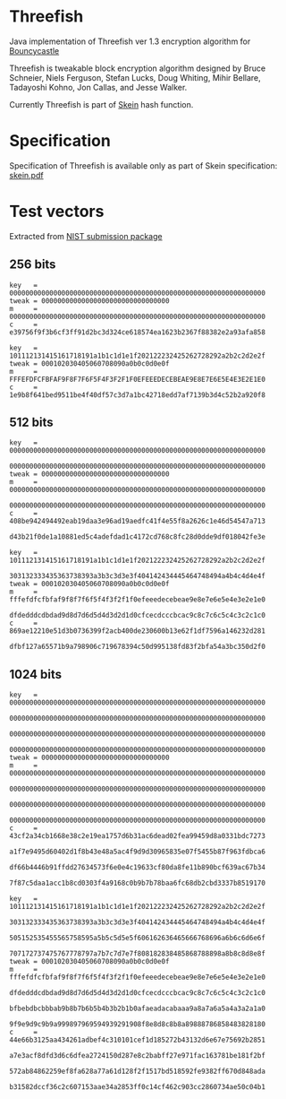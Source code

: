 Threefish
=========

Java implementation of Threefish ver 1.3 encryption algorithm for [Bouncycastle](http://www.bouncycastle.org/java.html)

Threefish is tweakable block encryption algorithm designed by Bruce Schneier, Niels Ferguson, Stefan Lucks, Doug Whiting, Mihir Bellare, Tadayoshi Kohno, Jon Callas, and Jesse Walker.

Currently Threefish is part of [Skein](http://www.schneier.com/skein.html) hash function.

Specification
=============

Specification of Threefish is available only as part of Skein specification: [skein.pdf](http://www.schneier.com/skein.pdf)

Test vectors 
============

Extracted from [NIST submission package](http://csrc.nist.gov/groups/ST/hash/sha-3/Round3/submissions_rnd3.html)

256 bits
--------

	key   = 0000000000000000000000000000000000000000000000000000000000000000
	tweak = 00000000000000000000000000000000
	m     = 0000000000000000000000000000000000000000000000000000000000000000
	c     = e39756f9f3b6cf3ff91d2bc3d324ce618574ea1623b2367f88382e2a93afa858

	key   = 101112131415161718191a1b1c1d1e1f202122232425262728292a2b2c2d2e2f
	tweak = 000102030405060708090a0b0c0d0e0f
	m     = FFFEFDFCFBFAF9F8F7F6F5F4F3F2F1F0EFEEEDECEBEAE9E8E7E6E5E4E3E2E1E0
	c     = 1e9b8f641bed9511be4f40df57c3d7a1bc42718edd7af7139b3d4c52b2a920f8

512 bits
--------

	key   = 0000000000000000000000000000000000000000000000000000000000000000
	        0000000000000000000000000000000000000000000000000000000000000000
	tweak = 00000000000000000000000000000000
	m     = 0000000000000000000000000000000000000000000000000000000000000000
	        0000000000000000000000000000000000000000000000000000000000000000
	c     = 408be942494492eab19daa3e96ad19aedfc41f4e55f8a2626c1e46d54547a713
	        d43b21f0de1a10881ed5c4adefdad1c4172cd768c8fc28d0dde9df018042fe3e

	key   = 101112131415161718191a1b1c1d1e1f202122232425262728292a2b2c2d2e2f
	        303132333435363738393a3b3c3d3e3f404142434445464748494a4b4c4d4e4f
	tweak = 000102030405060708090a0b0c0d0e0f
	m     = fffefdfcfbfaf9f8f7f6f5f4f3f2f1f0efeeedecebeae9e8e7e6e5e4e3e2e1e0
	        dfdedddcdbdad9d8d7d6d5d4d3d2d1d0cfcecdcccbcac9c8c7c6c5c4c3c2c1c0
	c     = 869ae12210e51d3b0736399f2acb400de230600b13e62f1df7596a146232d281
	        dfbf127a65571b9a798906c719678394c50d995138fd83f2bfa54a3bc350d2f0

1024 bits
---------

	key	  = 0000000000000000000000000000000000000000000000000000000000000000
	        0000000000000000000000000000000000000000000000000000000000000000
	        0000000000000000000000000000000000000000000000000000000000000000
	        0000000000000000000000000000000000000000000000000000000000000000
	tweak = 00000000000000000000000000000000
	m     = 0000000000000000000000000000000000000000000000000000000000000000
	        0000000000000000000000000000000000000000000000000000000000000000
	        0000000000000000000000000000000000000000000000000000000000000000
	        0000000000000000000000000000000000000000000000000000000000000000
	c     = 43cf2a34cb1668e38c2e19ea1757d6b31ac6dead02fea99459d8a0331bdc7273
	        a1f7e9495d60402d1f8b43e48a5ac4f9d9d30965835e07f5455b87f963fdbca6
	        df66b4446b91ffdd27634573f6e0e4c19633cf80da8fe11b890bcf639ac67b34
	        7f87c5daa1acc1b8cd0303f4a9168c0b9b7b78baa6fc68db2cbd3337b8519170

	key   = 101112131415161718191a1b1c1d1e1f202122232425262728292a2b2c2d2e2f
	        303132333435363738393a3b3c3d3e3f404142434445464748494a4b4c4d4e4f
	        505152535455565758595a5b5c5d5e5f606162636465666768696a6b6c6d6e6f
	        707172737475767778797a7b7c7d7e7f808182838485868788898a8b8c8d8e8f
	tweak = 000102030405060708090a0b0c0d0e0f
	m     = fffefdfcfbfaf9f8f7f6f5f4f3f2f1f0efeeedecebeae9e8e7e6e5e4e3e2e1e0
	        dfdedddcdbdad9d8d7d6d5d4d3d2d1d0cfcecdcccbcac9c8c7c6c5c4c3c2c1c0
	        bfbebdbcbbbab9b8b7b6b5b4b3b2b1b0afaeadacabaaa9a8a7a6a5a4a3a2a1a0
	        9f9e9d9c9b9a999897969594939291908f8e8d8c8b8a89888786858483828180
	c     = 44e66b3125aa434261adbef4c310101cef1d185272b43132d6e67e75692b2851
	        a7e3acf8dfd3d6c6dfea2724150d287e8c2babff27e971fac163781be181f2bf
	        572ab84862259ef8fa628a77a61d128f2f1517bd518592fe9382ff670d848ada
	        b31582dccf36c2c607153aae34a2853ff0c14cf462c903cc2860734ae50c04b1
 
